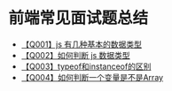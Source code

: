 # 前端常见面试题总结

- [【Q001】js 有几种基本的数据类型](javascript/1.html)
- [【Q002】如何判断 js 数据类型](javascript/2.html)
- [【Q003】typeof和instanceof的区别](javascript/3.html)
- [【Q004】如何判断一个变量是不是Array](javascript/4.html)
